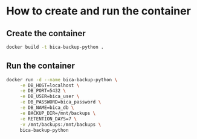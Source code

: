 # How to create and run the container

## Create the container
```bash
docker build -t bica-backup-python .
```

## Run the container
```bash
docker run -d --name bica-backup-python \
     -e DB_HOST=localhost \
     -e DB_PORT=5432 \
     -e DB_USER=bica_user \
     -e DB_PASSWORD=bica_password \
     -e DB_NAME=bica_db \
     -e BACKUP_DIR=/mnt/backups \
     -e RETENTION_DAYS=7 \
     -v /mnt/backups:/mnt/backups \
     bica-backup-python
```   